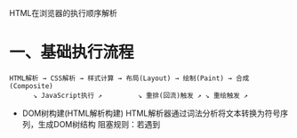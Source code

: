 HTML在浏览器的执行顺序解析
# 一、基础执行流程
                                           
    HTML解析 → CSS解析 → 样式计算 → 布局(Layout) → 绘制(Paint) → 合成(Composite)
          ↘ JavaScript执行 ↗         ↘ 重排(回流)触发 ↗ ↘ 重绘触发 ↗

- DOM树构建‌(HTML解析构建)
  HTML解析器通过词法分析将文本转换为符号序列，生成DOM树结构
  阻塞规则‌：若遇到<script>标签且无async/defer属性，暂停HTML解析直至脚本执行完成

- CSSOM树生成‌‌(CSS解析构建)
  解析<link>引入的CSS文件及<style>标签内容，构建CSSOM树
  同步依赖‌：后续JS执行需等待CSS加载解析完成（避免样式冲突）

# 二、关键执行顺序规则

  - HTML解析与DOM构建‌	
    顺序解析标签，生成DOM节点（遇到未闭合标签时自动补全）	
    注意：script标签未异步加载会阻塞解析
  - JS执行优先级‌	
    内联JS立即执行；
    外部JS默认同步加载并阻塞后续解析	
    async属性异步加载（无序执行），
    defer属性延迟至DOM解析完成后执行
  - 渲染树合成‌	
    DOM树与CSSOM树合并生成渲染树，排除隐藏元素（如display:none）	
    <link>标签位置影响CSSOM构建顺序
  - 布局与绘制‌	
    计算元素几何属性（布局），
    调用GPU进行像素绘制	
    JS操作DOM/CSS触发回流（重排）或重绘，
    强制重新布局


三、典型场景示例
```html
<!DOCTYPE html>
<html>
<head>
  <script async src="onw.js"></script> <!-- 无序执行 -->
  <link rel="stylesheet" href="styles.css">
  <script defer src="two.js"></script> <!-- 延迟至DOM解析完成后执行 -->
</head>
<body>
  <div>内容</div>
  <script  src="there.js"></script> <!-- 立即执行-柱塞解析 -->
  <img src="image.jpg">
</body>
</html>
```

执行顺序分析：

解析到onw.js时不暂停，加载完成后执行-无序执行
加载styles.css（预解析线程提前下载）
继续解析生成DOM，异步加载two.js（-延迟至DOM解析完成后执行）
there.js 立即执行-柱塞解析

# 四、性能优化实践

关键渲染路径优化‌
  CSS优先通过<link>置于头部，JS使用async/defer减少阻塞
  动态资源加载‌
  延迟非关键资源加载（如Intersection Observer 懒加载图片）
  减少回流触发‌
  避免JS频繁操作样式，使用requestAnimationFrame批量更新

CSS优化策略‌
  避免深层嵌套选择器（减少样式计算范围）
  使用flex/grid替代float布局（回流计算效率更高）
  对动画元素启用position: absolute（脱离文档流减少影响范围）


布局（重排、回流）与绘制‌（重绘）	
1. ‌必触发重排的操作‌
修改元素尺寸：width、height、padding
调整布局结构：display: none、flex布局变化
窗口/元素几何读取：offsetTop、scrollWidth等布局属性访问（强制同步计算）
2. ‌仅触发重绘的操作‌
颜色类属性修改：color、background-color
边框样式调整：border-style
非布局可见性变化：visibility: hidden